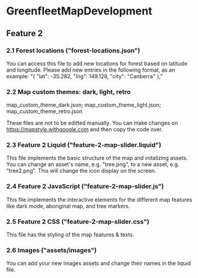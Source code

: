 # GreenfleetMapDevelopment

## Feature 2

### 2.1 Forest locations ("forest-locations.json")

You can access this file to add new locations for forest based on latitude and longitude. Please add new entries in the following format, as an example:
"{ "lat": -35.282, "lng": 149.128, "city": "Canberra" },"


### 2.2 Map custom themes: dark, light, retro 

map_custom_theme_dark.json; map_custom_theme_light.json; map_custom_theme_retro.json

These files are not to be editted manually. You can make changes on https://mapstyle.withgoogle.com and then copy the code over.


### 2.3 Feature 2 Liquid ("feature-2-map-slider.liquid")

This file implements the basic structure of the map and initalizing assets. You can change an asset's name, e.g. "tree.png", to a new asset, e.g. "tree2.png". This will change the icon display on the screen.


### 2.4 Feature 2 JavaScript ("feature-2-map-slider.js")

This file implements the interactive elements for the different map features like dark mode, aboriginal map, and tree markers.


### 2.5 Feature 2 CSS ("feature-2-map-slider.css")

This file has the styling of the map features & texts.

### 2.6 Images ("assets/images")

You can add your new images assets and change their names in the liquid file.

```bash